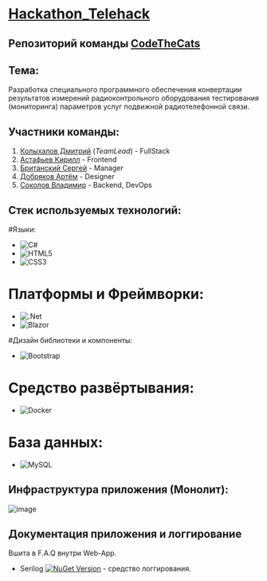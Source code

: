# [Hackathon_Telehack](https://telehack.ru/services/keys-2-prodvinutyi/)  
## Репозиторий команды <u>CodeTheCats</u>

## Тема: 

Разработка специального программного обеспечения конвертации результатов измерений радиоконтрольного оборудования тестирования (мониторинга) параметров услуг подвижной радиотелефонной связи.

## Участники команды: 

1) <a href="https://github.com/ZeroFrantom">Колыхалов Дмитрий</a> (<i>TeamLead</i>) - FullStack<br>
2) <a href="https://github.com/">Астафьев Кирилл</a> - Frontend<br>
3) <a href="https://github.com/">Британский Сергей</a> - Manager<br>
4) <a href="https://github.com/">Добряков Артём</a> - Designer<br>
5) <a href="https://github.com/">Соколов Владимир</a> - Backend, DevOps<br>

## Стек используемых технологий:  

#Языки:
- ![C#](https://img.shields.io/badge/c%23-%23239120.svg?style=for-the-badge&logo=c-sharp&logoColor=white)
- ![HTML5](https://img.shields.io/badge/html5-%23E34F26.svg?style=for-the-badge&logo=html5&logoColor=white)
- ![CSS3](https://img.shields.io/badge/css3-%231572B6.svg?style=for-the-badge&logo=css3&logoColor=white)

# Платформы и Фреймворки:
- ![.Net](https://img.shields.io/badge/.NET-5C2D91?style=for-the-badge&logo=.net&logoColor=white)
- ![Blazor](https://img.shields.io/badge/blazor-%235C2D91.svg?style=for-the-badge&logo=blazor&logoColor=white)

#Дизайн библиотеки и компоненты:
- ![Bootstrap](https://img.shields.io/badge/bootstrap-%238511FA.svg?style=for-the-badge&logo=bootstrap&logoColor=white)

# Средство развёртывания:
- ![Docker](https://img.shields.io/badge/docker-%230db7ed.svg?style=for-the-badge&logo=docker&logoColor=white)

# База данных:
- ![MySQL](https://img.shields.io/badge/mysql-%2300f.svg?style=for-the-badge&logo=mysql&logoColor=white)

## Инфраструктура приложения (Монолит):
![image](https://github.com/CodeTheCatsHack/Topaz/assets/34765874/c58936d9-5cbc-4d04-a2f9-381c09e15001)

## Документация приложения и логгирование
Вшита в F.A.Q внутри Web-App.
- Serilog [![NuGet Version](http://img.shields.io/nuget/v/Serilog.svg?style=flat)](https://www.nuget.org/packages/Serilog/) - средство логгирования.
